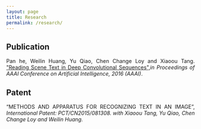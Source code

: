 ```yaml
---
layout: page
title: Research
permalink: /research/
---
```




<h2 id="publications">Publication</h2>

<p align="justify">Pan he, Weilin Huang, Yu Qiao, Chen Change Loy and Xiaoou Tang. <a href="http://arxiv.org/abs/1506.04395">"Reading Scene Text in Deep Convolutional Sequences",</a><em>in Proceedings of AAAI Conference on Artificial Intelligence, 2016 (AAAI)</em>.


<h2 id="Patent">Patent</h2>

<p align="justify">“METHODS AND APPARATUS FOR RECOGNIZING TEXT IN AN IMAGE”, <em>International Patent: PCT/CN2015/081308. with Xiaoou Tang, Yu Qiao, Chen Change Loy and Weilin Huang.</em>